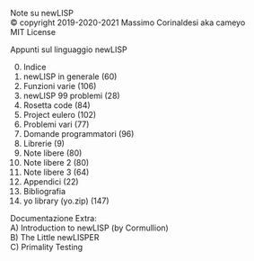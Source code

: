 Note su newLISP  
© copyright 2019-2020-2021 Massimo Corinaldesi aka cameyo  
MIT License  
    
Appunti sul linguaggio newLISP  
  
00) Indice  
01) newLISP in generale (60)  
02) Funzioni varie (106)  
03) newLISP 99 problemi (28)  
04) Rosetta code (84)  
05) Project eulero (102)  
06) Problemi vari (77)  
07) Domande programmatori (96)  
08) Librerie (9)  
09) Note libere (80)  
10) Note libere 2 (80)  
11) Note libere 3 (64)  
12) Appendici (22)  
13) Bibliografia  
99) yo library (yo.zip) (147)  
  
Documentazione Extra:  
A) Introduction to newLISP (by Cormullion)  
B) The Little newLISPER  
C) Primality Testing  

